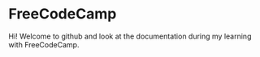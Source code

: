 # FreeCodeCamp
Hi!
Welcome to github and look at the documentation during my learning with FreeCodeCamp.
